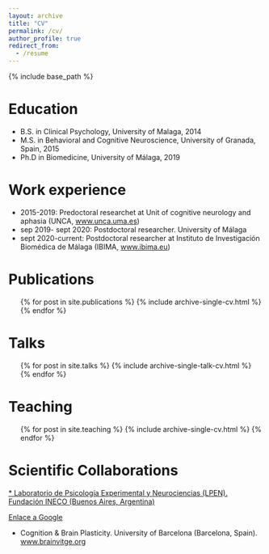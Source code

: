 ```yaml
---
layout: archive
title: "CV"
permalink: /cv/
author_profile: true
redirect_from:
  - /resume
---
```


{% include base_path %}

Education
======
* B.S. in Clinical Psychology, University of Malaga, 2014
* M.S. in Behavioral and Cognitive Neuroscience, University of Granada, Spain, 2015
* Ph.D in Biomedicine, University of Málaga, 2019

Work experience
======
* 2015-2019:  Predoctoral researchet at Unit of cognitive neurology and aphasia (UNCA, www.unca.uma.es)
* sep 2019- sept 2020: Postdoctoral researcher. University of Málaga
* sept 2020-current: Postdoctoral researcher at Instituto de Investigación Biomédica de Málaga (IBIMA, www.ibima.eu)

Publications
======
  <ul>{% for post in site.publications %}
    {% include archive-single-cv.html %}
  {% endfor %}</ul>
  
Talks
======
  <ul>{% for post in site.talks %}
    {% include archive-single-talk-cv.html %}
  {% endfor %}</ul>
  
Teaching
======
  <ul>{% for post in site.teaching %}
    {% include archive-single-cv.html %}
  {% endfor %}</ul>
  
Scientific Collaborations
======
<a href="www.fundacionineco.org/investigacion/laboratorios/lpen/">*  Laboratorio de Psicología Experimental y Neurociencias (LPEN). Fundación INECO (Buenos Aires, Argentina) </a>

<a href="http://google.com">Enlace a Google </a>

* Cognition & Brain Plasticity. University of Barcelona (Barcelona, Spain). www.brainvitge.org
